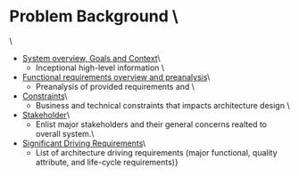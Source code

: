 # Problem Background \
\
- [System overview, Goals and Context](BusinessGoalAndScope.md)\
	- Inceptional high-level information \
- [Functional requirements overview and preanalysis](FunctionalRequirements.md)\
	- Preanalysis of provided requirements and \
- [Constraints](Constraints.md)\
	- Business and technical constraints that impacts architecture design \
- [Stakeholder](Stakeholders.md)\
	- Enlist major stakeholders and their general concerns realted to overall system.\
- [Significant Driving Requirements](BusinessDrivers.md)\
	- List of architecture driving requirements (major functional, quality attribute, and life-cycle requirements)}
